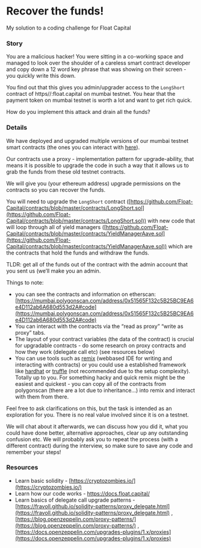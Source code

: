 # Recover the funds!

My solution to a coding challenge for Float Capital

### Story

You are a malicious hacker! You were sitting in a co-working space and managed to look over the shoulder of a careless smart contract developer and copy down a 12 word key phrase that was showing on their screen - you quickly write this down.

You find out that this gives you admin/upgrader access to the `LongShort` contract of https//:float.capital on mumbai testnet. You hear that the payment token on mumbai testnet is worth a lot and want to get rich quick.

How do you implement this attack and drain all the funds?

### Details

We have deployed and upgraded multiple versions of our mumbai testnet smart contracts (the ones you can interact with [here](https://testnet.float.capital/)).

Our contracts use a proxy - implementation pattern for upgrade-ability, that means it is possible to upgrade the code in such a way that it allows us to grab the funds from these old testnet contracts.

We will give you (your ethereum address) upgrade permissions on the contracts so you can recover the funds.

You will need to upgrade the `LongShort` contract ([https://github.com/Float-Capital/contracts/blob/master/contracts/LongShort.sol](https://github.com/Float-Capital/contracts/blob/master/contracts/LongShort.sol)) with new code that will loop through all of yield managers ([https://github.com/Float-Capital/contracts/blob/master/contracts/YieldManagerAave.sol](https://github.com/Float-Capital/contracts/blob/master/contracts/YieldManagerAave.sol)) which are the contracts that hold the funds and withdraw the funds.

TLDR: get all of the funds out of the contract with the admin account that you sent us (we’ll make you an admin.

Things to note: 

- you can see the contracts and information on etherscan: [https://mumbai.polygonscan.com/address/0x51565F132c5B25BC9EA6e4D112ab6A680d553d2A#code](https://mumbai.polygonscan.com/address/0x51565F132c5B25BC9EA6e4D112ab6A680d553d2A#code)
- You can interact with the contracts via the “read as proxy” “write as proxy” tabs.
- The layout of your contract variables (the data of the contract) is crucial for upgradable contracts - do some research on proxy contracts and how they work (delegate call etc) (see resources below)
- You can use tools such as [remix](http://remix.ethereum.org/) (webbased IDE for writing and interacting with contracts) or you could use a established framework like [hardhat](http://hardhat.org/) or [truffle](https://trufflesuite.com/) (not recommended due to the setup complexity). Totally up to you. For something hacky and quick remix might be the easiest and quickest - you can copy all of the contracts from polygonscan (there are a lot due to inheritance...) into remix and interact with them from there.

Feel free to ask clarifications on this, but the task is intended as an exploration for you. There is no real value involved since it is on a testnet.

We will chat about it afterwards, we can discuss how you did it, what you could have done better, alternative approaches, clear up any outstanding confusion etc. We will probably ask you to repeat the process (with a different contract) during the interview, so make sure to save any code and remember your steps!

### Resources

- Learn basic solidity - [https://cryptozombies.io/](https://cryptozombies.io/)
- Learn how our code works - https://docs.float.capital/
- Learn basics of delegate call upgrade patterns - [https://fravoll.github.io/solidity-patterns/proxy_delegate.html](https://fravoll.github.io/solidity-patterns/proxy_delegate.html) , [https://blog.openzeppelin.com/proxy-patterns/](https://blog.openzeppelin.com/proxy-patterns/) , [https://docs.openzeppelin.com/upgrades-plugins/1.x/proxies](https://docs.openzeppelin.com/upgrades-plugins/1.x/proxies)